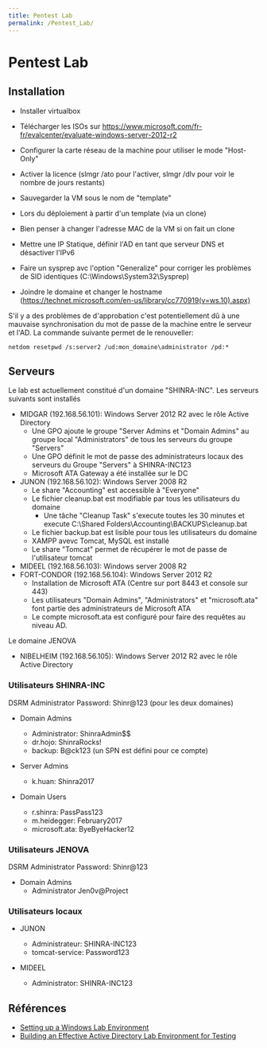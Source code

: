 ```yaml
---
title: Pentest Lab
permalink: /Pentest_Lab/
---
```


# Pentest Lab

Installation
------------

-   Installer virtualbox
-   Télécharger les ISOs sur <https://www.microsoft.com/fr-fr/evalcenter/evaluate-windows-server-2012-r2>
-   Configurer la carte réseau de la machine pour utiliser le mode "Host-Only"
-   Activer la licence (slmgr /ato pour l'activer, slmgr /dlv pour voir le nombre de jours restants)
-   Sauvegarder la VM sous le nom de "template"

-   Lors du déploiement à partir d'un template (via un clone)
  -   Bien penser à changer l'adresse MAC de la VM si on fait un clone
  -   Mettre une IP Statique, définir l'AD en tant que serveur DNS et désactiver l'IPv6
  -   Faire un sysprep avc l'option "Generalize" pour corriger les problèmes de SID identiques (C:\Windows\System32\Sysprep)
  -   Joindre le domaine et changer le hostname (https://technet.microsoft.com/en-us/library/cc770919(v=ws.10).aspx)

S'il y a des problèmes de d'approbation c'est potentiellement dû à une mauvaise synchronisation du mot de passe de la machine entre le serveur et l'AD. La commande suivante permet de le renouveller:
```
netdom resetpwd /s:server2 /ud:mon_domaine\administrator /pd:*
```


Serveurs
--------
Le lab est actuellement constitué d'un domaine "SHINRA-INC". Les serveurs suivants sont installés
- MIDGAR (192.168.56.101): Windows Server 2012 R2 avec le rôle Active Directory
  - Une GPO ajoute le groupe "Server Admins et "Domain Admins" au groupe local "Administrators" de tous les serveurs du groupe "Servers"
  - Une GPO définit le mot de passe des administrateurs locaux des serveurs du Groupe "Servers" à SHINRA-INC123
  - Microsoft ATA Gateway a été installée sur le DC
- JUNON (192.168.56.102): Windows Server 2008 R2
  - Le share "Accounting" est accessible à "Everyone"
  - Le fichier cleanup.bat est modifiable par tous les utilisateurs du domaine
    - Une tâche "Cleanup Task" s'execute toutes les 30 minutes et execute C:\Shared Folders\Accounting\BACKUPS\cleanup.bat
  - Le fichier backup.bat est lisible pour tous les utilisateurs du domaine
  - XAMPP avevc Tomcat, MySQL est installé
  - Le share "Tomcat" permet de récupérer le mot de passe de l'utilisateur tomcat
- MIDEEL (192.168.56.103): Windows server 2008 R2
- FORT-CONDOR (192.168.56.104): Windows Server 2012 R2
  - Installation de Microsoft ATA (Centre sur port 8443 et console sur 443)
  - Les utilisateurs "Domain Admins", "Administrators" et "microsoft.ata" font partie des administrateurs de Microsoft ATA
  - Le compte microsoft.ata est configuré pour faire des requêtes au niveau AD.
  
 Le domaine JENOVA
 - NIBELHEIM (192.168.56.105): Windows Server 2012 R2 avec le rôle Active Directory

### Utilisateurs SHINRA-INC
DSRM Administrator Password: Shinr@123 (pour les deux domaines)

- Domain Admins
  - Administrator: ShinraAdmin$$
  - dr.hojo: ShinraRocks!
  - backup: B@ck123 (un SPN est défini pour ce compte)

- Server Admins
  - k.huan: Shinra2017

- Domain Users
  - r.shinra: PassPass123
  - m.heidegger: February2017
  - microsoft.ata: ByeByeHacker12
  
### Utilisateurs JENOVA
DSRM Administrator Password: Shinr@123

- Domain Admins
  - Administrator Jen0v@Project

### Utilisateurs locaux
- JUNON
  - Administrateur: SHINRA-INC123
  - tomcat-service: Password123

- MIDEEL
  - Administrator: SHINRA-INC123

Références
----------

- [Setting up a Windows Lab Environment](http://thehackerplaybook.com/Windows_Domain.htm)
- [Building an Effective Active Directory Lab Environment for Testing ](https://adsecurity.org/?p=2653)
